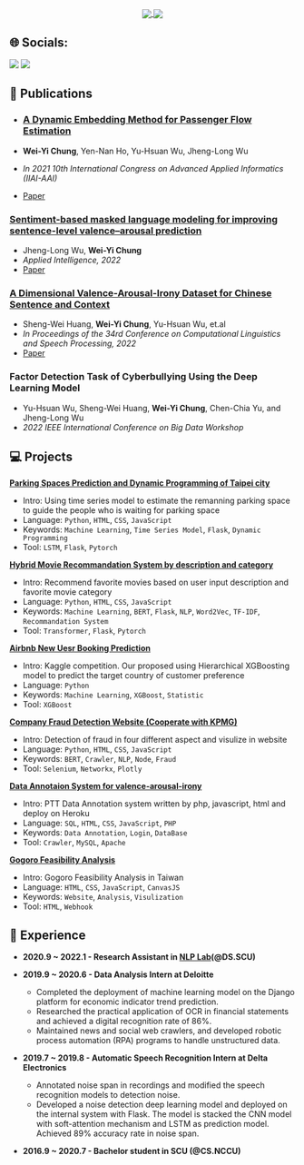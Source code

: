 
<p align=center>
    <a href="https://github.com/h30306">
      <img align="center" src="https://github-readme-stats.vercel.app/api?username=h30306&show_icons=true&theme=radical&include_all_commits=true&card_width=250" />
    </a>
    <a href="https://github.com/h30306">
      <img align="center" src="https://github-readme-stats.anuraghazra1.vercel.app/api/top-langs/?username=h30306&layout=compact&theme=radical&card_width=250"/> 
    </a
</p>

## 🌐 Socials:

<div> 
  <a href = "mailto:hworkl0511@gmail.com"><img src="https://img.shields.io/badge/Gmail-D14836?style=for-the-badge&logo=gmail&logoColor=white" target="_blank"></a>
  <a href="https://www.linkedin.com/in/howard-w-chung/" target="_blank"><img src="https://img.shields.io/badge/-LinkedIn-%230077B5?style=for-the-badge&logo=linkedin&logoColor=white" target="_blank"></a>
</div>
        
## :bookmark_tabs: Publications

* ### [**A Dynamic Embedding Method for Passenger Flow Estimation**](https://github.com/h30306/A-Dynamic-Embedding-Method-for-Passenger-Flow-Estimation) <br>

* **Wei-Yi Chung**, Yen-Nan Ho, Yu-Hsuan Wu, Jheng-Long Wu <br>
* _In 2021 10th International Congress on Advanced Applied Informatics (IIAI-AAI)_
* [Paper](https://doi.org/10.1109/IIAI-AAI53430.2021.00070)
        
### [**Sentiment-based masked language modeling for improving sentence-level valence–arousal prediction**](https://github.com/h30306/Sentiment-Based-Masked-Language-Modeling-for-Improving-Sentence-Level-Valence-Arousal-Prediction) <br>

* Jheng-Long Wu, **Wei-Yi Chung** <br>
* _Applied Intelligence, 2022_
* [Paper](https://link.springer.com/article/10.1007/s10489-022-03384-9)

### [**A Dimensional Valence-Arousal-Irony Dataset for Chinese Sentence and Context**](https://github.com/h30306/Annotation_system) <br>

* Sheng-Wei Huang, **Wei-Yi Chung**, Yu-Hsuan Wu, et.al <br>
* _In Proceedings of the 34rd Conference on Computational Linguistics and Speech Processing, 2022_
* [Paper](https://aclanthology.org/2022.rocling-1.19/)

### **Factor Detection Task of Cyberbullying Using the Deep Learning Model** <br>

* Yu-Hsuan Wu, Sheng-Wei Huang, **Wei-Yi Chung**, Chen-Chia Yu, and Jheng-Long Wu <br>
* _2022 IEEE International Conference on Big Data Workshop_

 
## :computer: Projects
    
[**Parking Spaces Prediction and Dynamic Programming of Taipei city**](https://github.com/h30306/Parking-Spaces-Prediction-and-Dynamic-Programming-of-Taipei-city)<br>
   - Intro: Using time series model to estimate the remanning parking space to guide the people who is waiting for parking space
   - Language: `Python`, `HTML`, `CSS`, `JavaScript`
   - Keywords: `Machine Learning`, `Time Series Model`, `Flask`, `Dynamic Programming`
   - Tool: `LSTM`, `Flask`, `Pytorch`

[**Hybrid Movie Recommandation System by description and category**](https://github.com/h30306/Recommand_Movie_by_description_and_category)<br>
   - Intro: Recommend favorite movies based on user input description and favorite movie category
   - Language: `Python`, `HTML`, `CSS`, `JavaScript`
   - Keywords: `Machine Learning`, `BERT`, `Flask`, `NLP`, `Word2Vec`, `TF-IDF`, `Recommandation System`
   - Tool: `Transformer`, `Flask`, `Pytorch`

[**Airbnb New Uesr Booking Prediction**](https://github.com/h30306/Kaggle-Airbnb-New-User-Booking)<br>
   - Intro: Kaggle competition. Our proposed using Hierarchical XGBoosting model to predict the target country of customer preference
   - Language: `Python`
   - Keywords: `Machine Learning`, `XGBoost`, `Statistic`
   - Tool: `XGBoost` 
        
[**Company Fraud Detection Website (Cooperate with KPMG)**](https://github.com/h30306/Fintech.github.io)<br>
   - Intro: Detection of fraud in four different aspect and visulize in website
   - Language: `Python`, `HTML`, `CSS`, `JavaScript`
   - Keywords: `BERT`, `Crawler`, `NLP`, `Node`, `Fraud`
   - Tool: `Selenium`, `Networkx`, `Plotly`

[**Data Annotaion System for valence-arousal-irony**](https://github.com/h30306/Annotation_system)<br>
   - Intro: PTT Data Annotation system written by php, javascript, html and deploy on Heroku
   - Language: `SQL`, `HTML`, `CSS`, `JavaScript`, `PHP`
   - Keywords: `Data Annotation`, `Login`, `DataBase`
   - Tool: `Crawler`, `MySQL`, `Apache`   

[**Gogoro Feasibility Analysis**](https://github.com/h30306/Gogoro_analysis.github.io)<br>
   - Intro: Gogoro Feasibility Analysis in Taiwan
   - Language: `HTML`, `CSS`, `JavaScript`,  `CanvasJS`
   - Keywords: `Website`, `Analysis`, `Visulization`
   - Tool: `HTML`, `Webhook`     
        
## :school: Experience

- **2020.9 ~ 2022.1 - Research Assistant in [NLP Lab](https://nlp.bigdata.scu.edu.tw/)(@DS.SCU)** <br>
        
- **2019.9 ~ 2020.6 - Data Analysis Intern at Deloitte** <br>
  - Completed the deployment of machine learning model on the Django platform for economic indicator trend prediction.
  - Researched the practical application of OCR in financial statements and achieved a digital recognition rate of 86%.
  - Maintained news and social web crawlers, and developed robotic process automation (RPA) programs to handle unstructured data.

- **2019.7 ~ 2019.8 - Automatic Speech Recognition Intern at Delta Electronics** <br>
  - Annotated noise span in recordings and modified the speech recognition models to detection noise.
  - Developed a noise detection deep learning model and deployed on the internal system with Flask. The model is stacked the CNN model with soft-attention mechanism and LSTM as prediction model. Achieved 89% accuracy rate in noise span.
        
- **2016.9 ~ 2020.7 - Bachelor student in SCU (@CS.NCCU)** <br>
        
<!--
### Hi there 👋
**h30306/h30306** is a ✨ _special_ ✨ repository because its `README.md` (this file) appears on your GitHub profile.

Here are some ideas to get you started:

- 🔭 I’m currently working on ...
- 🌱 I’m currently learning ...
- 👯 I’m looking to collaborate on ...
- 🤔 I’m looking for help with ...
- 💬 Ask me about ...
- 📫 How to reach me: ...
- 😄 Pronouns: ...
- ⚡ Fun fact: ...
-->
